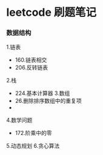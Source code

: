 # leetcode 刷题笔记
### 数据结构
1.链表
  * 160.链表相交
  * 206.反转链表

2.栈
 * 224.基本计算器
3.数组
 * 26.删除排序数组中的重复项
 * 
4.数学问题
 * 172.阶乘中的零



5.动态规划
6.贪心算法
